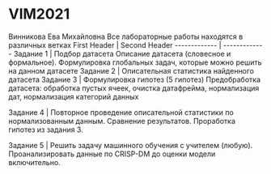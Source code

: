 # VIM2021
Винникова Ева Михайловна
Все лабораторные работы находятся в различных ветках
First Header  | Second Header
------------- | -------------
Задание 1  | Подбор датасета
Описание датасета (словесное и формальное). Формулировка глобальных задач, которые можно решить на данном датасете
Задание 2 | Описательная статистика найденного датасета 
Задание 3  | Формулировка гипотез (5 гипотез)
Предобработка датасета: обработка пустых ячеек, очистка датафрейма, нормализация дат, нормализация категорий данных


Задание 4  | Повторное проведение описательной статистики по нормализованным данным. Сравнение результатов.
Проработка гипотез из задания 3.


Задание 5  |  Решить задачу машинного обучения с учителем (любую). 
Проанализировать данные по CRISP-DM до оценки модели включительно.


